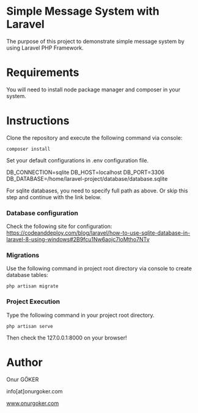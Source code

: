 # Simple Message System with Laravel

The purpose of this project to demonstrate simple message system by using Laravel PHP Framework.

# Requirements
You will need to install node package manager and composer in your system.

# Instructions
Clone the repository and execute the following command via console:

``````
composer install
``````

Set your default configurations in .env configuration file.

DB_CONNECTION=sqlite 
DB_HOST=localhost 
DB_PORT=3306 
DB_DATABASE=/home/laravel-project/database/database.sqlite 

For sqlite databases, you need to specify full path as above. Or skip this step and continue with the link below.

### Database configuration
Check the following site for configuration: 
https://codeanddeploy.com/blog/laravel/how-to-use-sqlite-database-in-laravel-8-using-windows#2B9fcu1Nw6aojc7loMtho7NTv

### Migrations
Use the following command in project root directory via console to create database tables:

``````
php artisan migrate
``````

### Project Execution
Type the following command in your project root directory.

``````
php artisan serve
``````

Then check the 127.0.0.1:8000 on your browser!

# Author
Onur GÖKER

info[at]onurgoker.com

www.onurgoker.com
